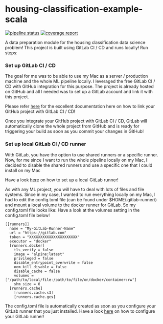 # housing-classification-example-scala

[![pipeline status](https://gitlab.com/joesan/housing-classification-example-scala/badges/master/pipeline.svg)](https://gitlab.com/joesan/housing-classification-example-scala/commits/master) [![coverage report](https://gitlab.com/joesan/housing-classification-example-scala/badges/master/coverage.svg)](https://gitlab.com/joesan/housing-classification-example-scala/commits/master)

A data preparation module for the housing classification data science problem! 
This project is built using GitLab CI / CD and runs locally! Run steps:

### Set up GitLab CI / CD

The goal for me was to be able to use my Mac as a server / production machine and the whole ML pipeline
locally. I leveraged the free GitLab CI / CD with GitHub integration for this purpose. The project is 
already hosted on GitHub and all I needed was to set up a GitLab account and link it with this project.

Please refer [here](https://docs.gitlab.com/ee/ci/ci_cd_for_external_repos/github_integration.html) for the excellent documentation here on how to link your GitHub project 
with GitLab CI / CD!

Once you integrate your GitHub project with GitLab CI / CD, GitLab will automatically clone the whole project
from GitHub and is ready for triggering your build as soon as you commit your changes in GitHub!

### Set up local GitLab CI / CD runner

With GitLab, you have the option to use shared runners or a specific runner. Now, for me since I want to run the whole
pipeline locally on my Mac, I decided to disable the shared runners and use a specific one that I could install on my Mac

Have a look [here](https://docs.gitlab.com/runner/install/) on how to set up a local GitLab runner!

As with any ML project, you will have to deal with lots of files and file systems. Since in my case, I wanted to
run everything locally on my Mac, I had to edit the config.toml file (can be found under $HOME/.gitlab-runner/) and
mount a local volume to the docker runner for GitLab. So my config.toml file looks like: Have a look at the 
volumes setting in the config.toml file below!

```
[[runners]]
  name = "My-GitLab-Runner-Name"
  url = "https://gitlab.com"
  token = "XXXXXXXXXXXXXXXXXXXXXX"
  executor = "docker"
  [runners.docker]
    tls_verify = false
    image = "alpine:latest"
    privileged = false
    disable_entrypoint_overwrite = false
    oom_kill_disable = false
    disable_cache = false
    volumes = ["/path/to/local/file:/path/to/file/on/docker/container:rw"]
    shm_size = 0
  [runners.cache]
    [runners.cache.s3]
    [runners.cache.gcs]
```

The config.toml file is automatically created as soon as you configure your GitLab runner that you just installed. Have a look 
[here](https://docs.gitlab.com/runner/register/index.html) on how to configure your GitLab runner!